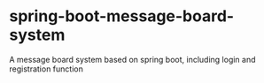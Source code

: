 # spring-boot-message-board-system
A message board system based on spring boot, including login and registration function

